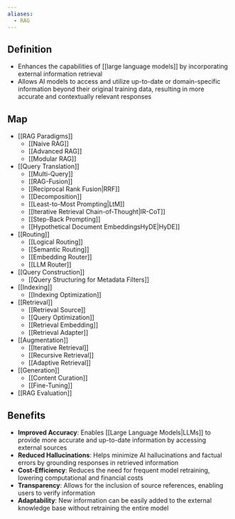 ```yaml
---
aliases:
  - RAG
---
```


## Definition

- Enhances the capabilities of [[large language models]] by incorporating external information retrieval
- Allows AI models to access and utilize up-to-date or domain-specific information beyond their original training data, resulting in more accurate and contextually relevant responses

## Map

- [[RAG Paradigms]]
	- [[Naive RAG]]
	- [[Advanced RAG]]
	- [[Modular RAG]]
- [[Query Translation]]
	- [[Multi-Query]]
	- [[RAG-Fusion]]
	- [[Reciprocal Rank Fusion|RRF]]
	- [[Decomposition]]
	- [[Least-to-Most Prompting|LtM]]
	- [[Iterative Retrieval Chain-of-Thought|IR-CoT]]
	- [[Step-Back Prompting]]
	- [[Hypothetical Document EmbeddingsHyDE|HyDE]]
- [[Routing]]
	- [[Logical Routing]]
	- [[Semantic Routing]]
	- [[Embedding Router]]
	- [[LLM Router]]
- [[Query Construction]]
	- [[Query Structuring for Metadata Filters]]
 - [[Indexing]]
	- [[Indexing Optimization]]
- [[Retrieval]]
	- [[Retrieval Source]]
	- [[Query Optimization]]
	- [[Retrieval Embedding]]
	- [[Retrieval Adapter]]
- [[Augmentation]]
	- [[Iterative Retrieval]]
	- [[Recursive Retrieval]]
	- [[Adaptive Retrieval]]
- [[Generation]]
	- [[Content Curation]]
	- [[Fine-Tuning]]
- [[RAG Evaluation]]

## Benefits

- **Improved Accuracy**: Enables [[Large Language Models|LLMs]] to provide more accurate and up-to-date information by accessing external sources
- **Reduced Hallucinations**: Helps minimize AI hallucinations and factual errors by grounding responses in retrieved information
- **Cost-Efficiency**: Reduces the need for frequent model retraining, lowering computational and financial costs
- **Transparency**: Allows for the inclusion of source references, enabling users to verify information
- **Adaptability**: New information can be easily added to the external knowledge base without retraining the entire model

